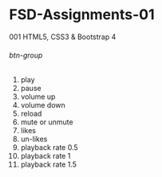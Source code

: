 # FSD-Assignments-01
001 HTML5, CSS3 &amp; Bootstrap 4

###### btn-group
1. play
2. pause
3. volume up
4. volume down
5. reload
6. mute or unmute
7. likes
8. un-likes
9. playback rate 0.5
10. playback rate 1
11. playback rate 1.5
